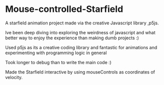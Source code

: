 # Mouse-controlled-Starfield

A starfield animation project made via the creative Javascript library ,p5js.

Ive been deep diving into exploring the weirdness of javascript and what better way to enjoy the experience than making dumb projects :)

Used p5js as its a creative coding library and fantastic for animations and experimenting with programming logic in general

Took longer to debug than to write the main code :)

Made the Starfield interactive by using mouseControls as coordinates of velocity.




